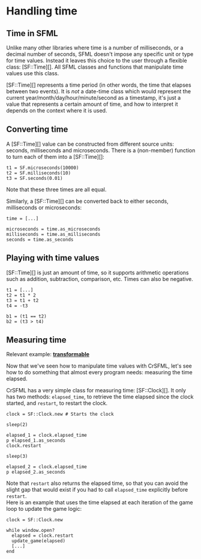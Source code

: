 # Handling time

## Time in SFML

Unlike many other libraries where time is a number of milliseconds, or a decimal number of seconds, SFML doesn't impose any specific unit or type for time values. Instead it leaves this choice to the user through a flexible class: [SF::Time][]. All SFML classes and functions that manipulate time values use this class.

[SF::Time][] represents a time period (in other words, the time that elapses between two events). It is *not* a date-time class which would represent the current year/month/day/hour/minute/second as a timestamp, it's just a value that represents a certain amount of time, and how to interpret it depends on the context where it is used.

## Converting time

A [SF::Time][] value can be constructed from different source units: seconds, milliseconds and microseconds. There is a (non-member) function to turn each of them into a [SF::Time][]:

```crystal
t1 = SF.microseconds(10000)
t2 = SF.milliseconds(10)
t3 = SF.seconds(0.01)
```

Note that these three times are all equal.

Similarly, a [SF::Time][] can be converted back to either seconds, milliseconds or microseconds:

```crystal
time = [...]

microseconds = time.as_microseconds
milliseconds = time.as_milliseconds
seconds = time.as_seconds
```

## Playing with time values

[SF::Time][] is just an amount of time, so it supports arithmetic operations such as addition, subtraction, comparison, etc. Times can also be negative.

```crystal
t1 = [...]
t2 = t1 * 2
t3 = t1 + t2
t4 = -t3

b1 = (t1 == t2)
b2 = (t3 > t4)
```

## Measuring time

Relevant example: **[transformable](https://github.com/oprypin/crsfml/tree/master/examples/transformable.cr)**

Now that we've seen how to manipulate time values with CrSFML, let's see how to do something that almost every program needs: measuring the time elapsed.

CrSFML has a very simple class for measuring time: [SF::Clock][]. It only has two methods: `elapsed_time`, to retrieve the time elapsed since the clock started, and `restart`, to restart the clock.

```crystal
clock = SF::Clock.new # Starts the clock

sleep(2)

elapsed_1 = clock.elapsed_time
p elapsed_1.as_seconds
clock.restart

sleep(3)

elapsed_2 = clock.elapsed_time
p elapsed_2.as_seconds
```

Note that `restart` also returns the elapsed time, so that you can avoid the slight gap that would exist if you had to call `elapsed_time` explicitly before `restart`.  
Here is an example that uses the time elapsed at each iteration of the game loop to update the game logic:

```crystal
clock = SF::Clock.new

while window.open?
  elapsed = clock.restart
  update_game(elapsed)
  [...]
end
```
